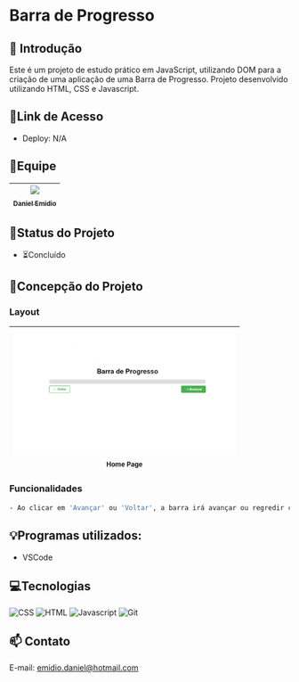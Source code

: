 # Barra de Progresso

## 📖 Introdução 

Este é um projeto de estudo prático em JavaScript, utilizando DOM para a criação de uma aplicação de uma Barra de Progresso. Projeto desenvolvido utilizando HTML, CSS e Javascript.

## 🔗Link de Acesso
- Deploy: N/A

## 👥Equipe
| [<img src="https://avatars.githubusercontent.com/u/111311678?v=4" width=115><br><sub>Daniel Emidio</sub>](https://github.com/DanielEmidio1988) |
| :---: |

## 🧭Status do Projeto
- ⏳Concluído

## 📄Concepção do Projeto

### Layout

| <img src="./assets/layout_barra_progresso.png" width=400><br><sub>Home Page</sub> | 
| :---: |

### Funcionalidades
```bash
- Ao clicar em 'Avançar' ou 'Voltar', a barra irá avançar ou regredir conforme o botão acionado;
```

## 💡Programas utilizados:
- VSCode

## 💻Tecnologias 

![CSS](https://img.shields.io/badge/CSS3-1572B6?style=for-the-badge&logo=css3&logoColor=white)
![HTML](https://img.shields.io/badge/HTML5-E34F26?style=for-the-badge&logo=html5&logoColor=white)
![Javascript](https://img.shields.io/badge/JavaScript-323330?style=for-the-badge&logo=javascript&logoColor=F7DF1E)
![Git](https://img.shields.io/badge/GIT-E44C30?style=for-the-badge&logo=git&logoColor=white)

## 📫 Contato

E-mail: emidio.daniel@hotmail.com